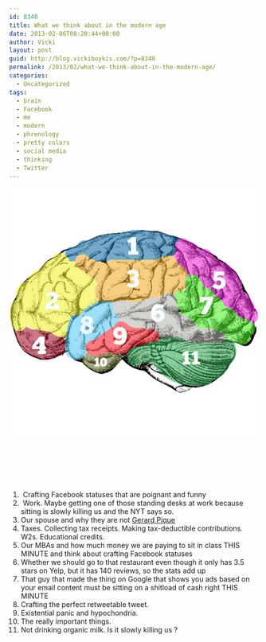 ```yaml
---
id: 8340
title: What we think about in the modern age
date: 2013-02-06T08:20:44+00:00
author: Vicki
layout: post
guid: http://blog.vickiboykis.com/?p=8340
permalink: /2013/02/what-we-think-about-in-the-modern-age/
categories:
  - Uncategorized
tags:
  - brain
  - Facebook
  - me
  - modern
  - phrenology
  - pretty colors
  - social media
  - thinking
  - Twitter
---
```

[<img class="aligncenter size-full wp-image-8341" alt="brain" src="https://raw.githubusercontent.com/veekaybee/wlb/gh-pages/assets/images/2013/02/brain.png" width="500" height="500" />](https://raw.githubusercontent.com/veekaybee/wlb/gh-pages/assets/images/2013/02/brain.png)

&nbsp;

&nbsp;

&nbsp;

  1. <span style="line-height: 12.997159004211426px;"> Crafting Facebook statuses that are </span><span style="line-height: 12.979166984558105px;">poignant</span><span style="line-height: 12.997159004211426px;"> and funny</span>
  2.  Work. Maybe getting one of those standing desks at work because sitting is slowly killing us and the NYT says so.
  3. Our spouse and why they are not <a href="http://en.wikipedia.org/wiki/Gerard_Piqu%C3%A9" target="_blank">Gerard Pique</a>
  4. Taxes. Collecting tax receipts. Making tax-deductible contributions. W2s. Educational credits.
  5. Our MBAs and how much money we are paying to sit in class THIS MINUTE and think about crafting Facebook statuses
  6. Whether we should go to that restaurant even though it only has 3.5 stars on Yelp, but it has 140 reviews, so the stats add up
  7. That guy that made the thing on Google that shows you ads based on your email content must be sitting on a shitload of cash right THIS MINUTE
  8. Crafting the perfect retweetable tweet.
  9. Existential panic and hypochondria.
 10. The really important things.
 11. Not drinking organic milk. Is it slowly killing us ?